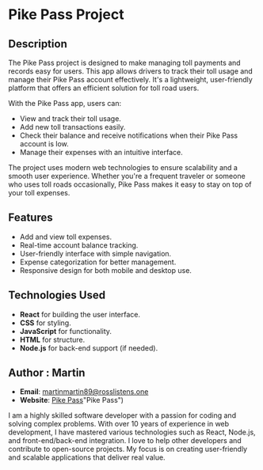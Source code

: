 # Pike Pass Project

## Description

The Pike Pass project is designed to make managing toll payments and records easy for users. This app allows drivers to track their toll usage and manage their Pike Pass account effectively. It's a lightweight, user-friendly platform that offers an efficient solution for toll road users.

With the Pike Pass app, users can:
- View and track their toll usage.
- Add new toll transactions easily.
- Check their balance and receive notifications when their Pike Pass account is low.
- Manage their expenses with an intuitive interface.

The project uses modern web technologies to ensure scalability and a smooth user experience. Whether you're a frequent traveler or someone who uses toll roads occasionally, Pike Pass makes it easy to stay on top of your toll expenses.

## Features

- Add and view toll expenses.
- Real-time account balance tracking.
- User-friendly interface with simple navigation.
- Expense categorization for better management.
- Responsive design for both mobile and desktop use.

## Technologies Used

- **React** for building the user interface.
- **CSS** for styling.
- **JavaScript** for functionality.
- **HTML** for structure.
- **Node.js** for back-end support (if needed).

## Author : **Martin**  
- **Email**: martinmartin89@rosslistens.one
- **Website**: [Pike Pass](https://www-pikepass.com)"Pike Pass")

I am a highly skilled software developer with a passion for coding and solving complex problems. With over 10 years of experience in web development, I have mastered various technologies such as React, Node.js, and front-end/back-end integration. I love to help other developers and contribute to open-source projects. My focus is on creating user-friendly and scalable applications that deliver real value.


